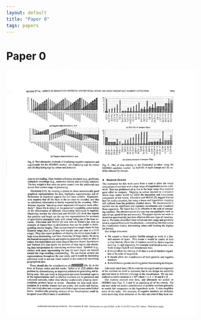 ```yaml
---
layout: default
title: "Paper 0"
tags: papers
---
```


# Paper 0

<img src="/assets/scans/0.png" alt="Page with chartjunk removed" width="800"/>
